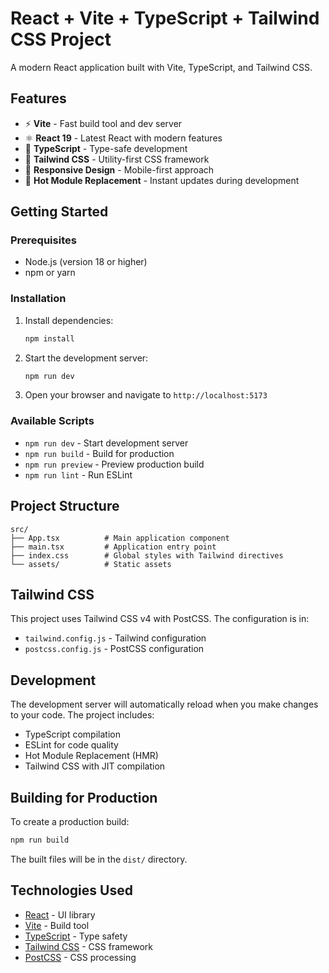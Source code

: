 # React + Vite + TypeScript + Tailwind CSS Project

A modern React application built with Vite, TypeScript, and Tailwind CSS.

## Features

- ⚡️ **Vite** - Fast build tool and dev server
- ⚛️ **React 19** - Latest React with modern features
- 🔷 **TypeScript** - Type-safe development
- 🎨 **Tailwind CSS** - Utility-first CSS framework
- 📱 **Responsive Design** - Mobile-first approach
- 🚀 **Hot Module Replacement** - Instant updates during development

## Getting Started

### Prerequisites

- Node.js (version 18 or higher)
- npm or yarn

### Installation

1. Install dependencies:
   ```bash
   npm install
   ```

2. Start the development server:
   ```bash
   npm run dev
   ```

3. Open your browser and navigate to `http://localhost:5173`

### Available Scripts

- `npm run dev` - Start development server
- `npm run build` - Build for production
- `npm run preview` - Preview production build
- `npm run lint` - Run ESLint

## Project Structure

```
src/
├── App.tsx          # Main application component
├── main.tsx         # Application entry point
├── index.css        # Global styles with Tailwind directives
└── assets/          # Static assets
```

## Tailwind CSS

This project uses Tailwind CSS v4 with PostCSS. The configuration is in:
- `tailwind.config.js` - Tailwind configuration
- `postcss.config.js` - PostCSS configuration

## Development

The development server will automatically reload when you make changes to your code. The project includes:

- TypeScript compilation
- ESLint for code quality
- Hot Module Replacement (HMR)
- Tailwind CSS with JIT compilation

## Building for Production

To create a production build:

```bash
npm run build
```

The built files will be in the `dist/` directory.

## Technologies Used

- [React](https://react.dev/) - UI library
- [Vite](https://vitejs.dev/) - Build tool
- [TypeScript](https://www.typescriptlang.org/) - Type safety
- [Tailwind CSS](https://tailwindcss.com/) - CSS framework
- [PostCSS](https://postcss.org/) - CSS processing
